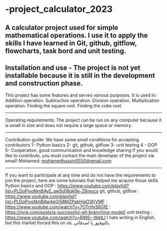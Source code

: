 # -project_calculator_2023
A calculator project used for simple mathematical operations. I use it to apply the skills I have learned in Git, github, gitflow, flowcharts, task bord and unit testing.
-------------------------------------------------------------------------------------------------------------------------------------------
Installation and use - The project is not yet installable because it is still in the development and construction phase.
-------------------------------------------------------------------------------------------------------------------------------------------
This project has some features and serves various purposes. It is used in:
Addition operation.
Subtraction operation.
Division operation.
Multiplication operation.
Finding the square root.
Finding the cube root.

-------------------------------------------------------------------------------------------------------------------------------------------
Operating requirements:
The project can be run on any computer because it is small in size and does not require a large space or memory.

-------------------------------------------------------------------------------------------------------------------------------------------
Contribution guide:
We have some small conditions for accepting contributors
1- Python basics
2- git, github, gitflow
3- unit testing
4 - OOP
5- Cooperation, good communication and knowledge sharing
If you would like to contribute, you must contact the main developer of the project via email!
Mohamed: mohamedhussin0550@gmail.com

-------------------------------------------------------------------------------------------------------------------------------------------
If you want to participate at any time and do not have the requirements to join the project, here are some tutorials that helped me acquire those skills
Python basics and OOP : https://www.youtube.com/playlist?list=PLDoPjvoNmBAyE_gei5d18qkfIe-Z8mocs
git, github, gitflow  : https://www.youtube.com/playlist?list=PLDoPjvoNmBAw4eOj58MZPakHjaO3frVMF
                      : https://www.youtube.com/watch?v=7OTrHx56GfE
                      : https://nvie.com/posts/a-successful-git-branching-model/
unit testing : https://www.youtube.com/watch?v=6tNS--WetLI
I hate writing in English, but this market forced this on us. بالتوفيق يا اصدقائي.
